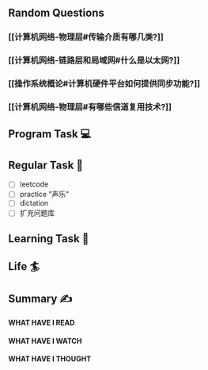 ## Random Questions
### [[计算机网络-物理层#传输介质有哪几类?]]

### [[计算机网络-链路层和局域网#什么是以太网?]]

### [[操作系统概论#计算机硬件平台如何提供同步功能?]]

### [[计算机网络-物理层#有哪些信道复用技术?]]



## Program Task  💻

## Regular Task  🤡
- [ ] leetcode
- [ ] practice "声乐"
- [ ] dictation
- [ ] 扩充问题库

## Learning Task 🎯
## Life 🏄

## Summary ✍
####  WHAT HAVE I READ

#### WHAT HAVE I WATCH

#### WHAT HAVE I THOUGHT
